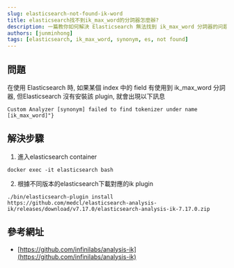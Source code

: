 ```yaml
---
slug: elasticsearch-not-found-ik-word
title: elasticsearch找不到ik_max_word的分詞器怎麼辦?
description: 一篇教你如何解決 Elasticsearch 無法找到 ik_max_word 分詞器的问题
authors: [junminhong]
tags: [elasticsearch, ik_max_word, synonym, es, not found]
---
```


## 問題
在使用 Elasticsearch 時, 如果某個 index 中的 field 有使用到 ik_max_word 分詞器, 但Elasticsearch 沒有安裝該 plugin, 就會出現以下訊息
```
Custom Analyzer [synonym] failed to find tokenizer under name [ik_max_word]"}
```

## 解決步驟
1. 進入elasticsearch container 
```
docker exec -it elasticsearch bash
```
2. 根據不同版本的elasticsearch下載對應的ik plugin
```
./bin/elasticsearch-plugin install https://github.com/medcl/elasticsearch-analysis-ik/releases/download/v7.17.0/elasticsearch-analysis-ik-7.17.0.zip
```

## 參考網址
- [https://github.com/infinilabs/analysis-ik](https://github.com/infinilabs/analysis-ik)